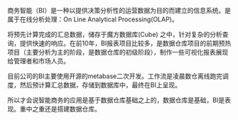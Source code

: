 商务智能（BI）是一种以提供决策分析性的运营数据为目的而建立的信息系统。是属于在线分析处理：On Line Analytical Processing(OLAP)。

将预先计算完成的汇总数据，储存于魔方数据库(Cube) 之中，针对复杂的分析查询，提供快速的响应。在前10年，BI报表项目比较多，是数据仓库项目的前期预热项目（主要分析为主的阶段，是数据仓库的初级阶段），制作一些可视化报表展现给管理者和市场人员。

目前公司的BI主要使用开源的metabase二次开发。工作流是凌晨数仓离线跑完调度，然后预计算汇总数据，存储到数据库中，最终在BI上呈现。

所以才会说智能商务的应用是基于数据仓库基础之上的，数据仓库是基础，BI是表现。重中之重还是搭建数据仓库。